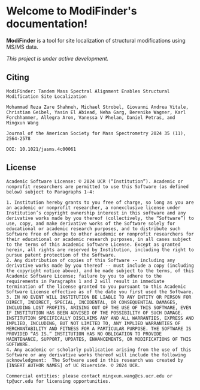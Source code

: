 Welcome to ModiFinder's documentation!
======================================

**ModiFinder** is a tool for site localization of structural modifications using MS/MS data.


_This project is under active development._


Citing
------

    ModiFinder: Tandem Mass Spectral Alignment Enables Structural Modification Site Localization

    Mohammad Reza Zare Shahneh, Michael Strobel, Giovanni Andrea Vitale, Christian Geibel, Yasin El Abiead, Neha Garg, Berenike Wagner, Karl Forchhammer, Allegra Aron, Vanessa V Phelan, Daniel Petras, and Mingxun Wang

    Journal of the American Society for Mass Spectrometry 2024 35 (11), 2564-2578

    DOI: 10.1021/jasms.4c00061


License
-------
   
    Academic Software License: © 2024 UCR (“Institution”). Academic or nonprofit researchers are permitted to use this Software (as defined below) subject to Paragraphs 1-4:

    1. Institution hereby grants to you free of charge, so long as you are an academic or nonprofit researcher, a nonexclusive license under Institution’s copyright ownership interest in this software and any derivative works made by you thereof (collectively, the “Software”) to use, copy, and make derivative works of the Software solely for educational or academic research purposes, and to distribute such Software free of charge to other academic or nonprofit researchers for their educational or academic research purposes, in all cases subject to the terms of this Academic Software License. Except as granted herein, all rights are reserved by Institution, including the right to pursue patent protection of the Software.
    2. Any distribution of copies of this Software -- including any derivative works made by you thereof -- must include a copy (including the copyright notice above), and be made subject to the terms, of this Academic Software License; failure by you to adhere to the requirements in Paragraphs 1 and 2 will result in immediate termination of the license granted to you pursuant to this Academic Software License effective as of the date you first used the Software.
    3. IN NO EVENT WILL INSTITUTION BE LIABLE TO ANY ENTITY OR PERSON FOR DIRECT, INDIRECT, SPECIAL, INCIDENTAL, OR CONSEQUENTIAL DAMAGES, INCLUDING LOST PROFITS, ARISING OUT OF THE USE OF THIS SOFTWARE, EVEN IF INSTITUTION HAS BEEN ADVISED OF THE POSSIBILITY OF SUCH DAMAGE. INSTITUTION SPECIFICALLY DISCLAIMS ANY AND ALL WARRANTIES, EXPRESS AND IMPLIED, INCLUDING, BUT NOT LIMITED TO, ANY IMPLIED WARRANTIES OF MERCHANTABILITY AND FITNESS FOR A PARTICULAR PURPOSE. THE SOFTWARE IS PROVIDED “AS IS.” INSTITUTION HAS NO OBLIGATION TO PROVIDE MAINTENANCE, SUPPORT, UPDATES, ENHANCEMENTS, OR MODIFICATIONS OF THIS SOFTWARE.
    4. Any academic or scholarly publication arising from the use of this Software or any derivative works thereof will include the following acknowledgment:  The Software used in this research was created by [INSERT AUTHOR NAMES] of UC Riverside. © 2024 UCR.

    Commercial entities: please contact mingxun.wang@cs.ucr.edu or tp@ucr.edu for licensing opportunities.
